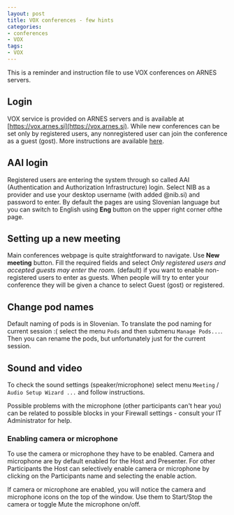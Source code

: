 ```yaml
---
layout: post
title: VOX conferences - few hints
categories:
- conferences
- VOX
tags:
- VOX
---
```


This is a reminder and instruction file to use VOX conferences on ARNES servers.

## Login

VOX service is provided on ARNES servers and is available at  [https://vox.arnes.si](https://vox.arnes.si). While new conferences can be set only by registered users, any nonregistered user can join the conference as a guest (gost). More instructions are available [here](http://www.arnes.si/storitve/multimedijske-storitve/spletne-konference-vox.html).

## AAI login

Registered users are entering the system through so called AAI (Authentication and Authorization Infrastructure) login. Select NIB as a provider and use your desktop username (with added @nib.si) and password to enter. By default the pages are using Slovenian language but you can switch to English using **Eng** button on the upper right corner ofthe page.

## Setting up a new meeting

Main conferences webpage is quite straightforward to navigate. Use **New meeting** button. Fill the required fields and select *Only registered users and accepted guests may enter the room.* (default) if you want  to enable non-registered users to enter as guests. When people will try to enter your conference they will be given a chance to select Guest (gost) or registered.

## Change pod names
Default naming of pods is in Slovenian. To translate the pod naming for current session :( select the menu `Pods` and then submenu `Manage Pods...`. Then you can rename the pods, but unfortunately just for the current session.

## Sound and video
To check the sound settings (speaker/microphone) select menu `Meeting` / `Audio Setup Wizard ...` and follow instructions.

Possible problems with the microphone (other participants can't hear you) can be related to possible blocks in your Firewall settings - consult your IT Administrator for help.

### Enabling camera or microphone
To use the camera or microphone they have to be enabled.
Camera and microphone are by default enabled for the Host and Presenter. For other Participants the Host can selectively enable  camera or microphone by clicking on the Participants name and selecting the enable action. 

If camera or microphone are enabled, you will notice the camera and microphone icons on the top of the window. Use them to Start/Stop the camera or toggle Mute the microphone on/off.

